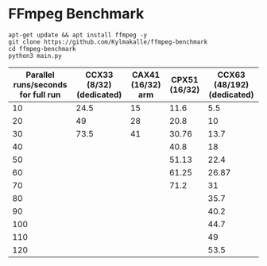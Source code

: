 # FFmpeg Benchmark

```shell
apt-get update && apt install ffmpeg -y
git clone https://github.com/Kylmakalle/ffmpeg-benchmark
cd ffmpeg-benchmark
python3 main.py
```

|   Parallel runs/seconds for full run  |   CCX33 (8/32) (dedicated)  |   CAX41 (16/32) arm  |   CPX51 (16/32)  |   CCX63 (48/192) (dedicated)  |
|---------------------------------------|-----------------------------|----------------------|------------------|-------------------------------|
|   10                                  |   24.5                      |   15                 |   11.6           |   5.5                         |
|   20                                  |   49                        |   28                 |   20.8           |   10                          |
|   30                                  |   73.5                      |   41                 |   30.76          |   13.7                        |
|   40                                  |                             |                      |   40.8           |   18                          |
|   50                                  |                             |                      |   51.13          |   22.4                        |
|   60                                  |                             |                      |   61.25          |   26.87                       |
|   70                                  |                             |                      |   71.2           |   31                          |
|   80                                  |                             |                      |                  |   35.7                        |
|   90                                  |                             |                      |                  |   40.2                        |
|   100                                 |                             |                      |                  |   44.7                        |
|   110                                 |                             |                      |                  |   49                          |
|   120                                 |                             |                      |                  |   53.5                        |
